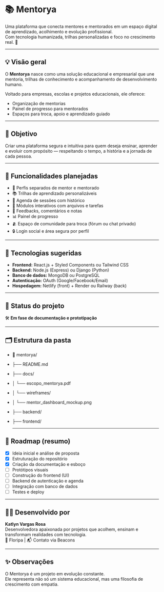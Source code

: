 # 📚 Mentorya

Uma plataforma que conecta mentores e mentorados em um espaço digital de aprendizado, acolhimento e evolução profissional.  
Com tecnologia humanizada, trilhas personalizadas e foco no crescimento real. 🌱

---

## 💡 Visão geral

O **Mentorya** nasce como uma solução educacional e empresarial que une mentoria, trilhas de conhecimento e acompanhamento de desenvolvimento humano.

Voltado para empresas, escolas e projetos educacionais, ele oferece:
- Organização de mentorias
- Painel de progresso para mentorados
- Espaços para troca, apoio e aprendizado guiado

---

## 🎯 Objetivo

Criar uma plataforma segura e intuitiva para quem deseja ensinar, aprender e evoluir com propósito — respeitando o tempo, a história e a jornada de cada pessoa.

---

## 🔧 Funcionalidades planejadas

- 👥 Perfis separados de mentor e mentorado
- 📚 Trilhas de aprendizado personalizáveis
- 📅 Agenda de sessões com histórico
- 📝 Módulos interativos com arquivos e tarefas
- 💬 Feedbacks, comentários e notas
- 📊 Painel de progresso
- 🫂 Espaço de comunidade para troca (fórum ou chat privado)
- 🔒 Login social e área segura por perfil

---

## 🧩 Tecnologias sugeridas

- **Frontend:** React.js + Styled Components ou Tailwind CSS  
- **Backend:** Node.js (Express) ou Django (Python)  
- **Banco de dados:** MongoDB ou PostgreSQL  
- **Autenticação:** OAuth (Google/Facebook/Email)  
- **Hospedagem:** Netlify (front) + Render ou Railway (back)

---

## 📎 Status do projeto

🛠 **Em fase de documentação e prototipação**

---

## 🗂 Estrutura da pasta

- 📁 mentorya/
- ├── README.md
- ├── docs/
- │ └── escopo_mentorya.pdf
- │ └── wireframes/
- │ └── mentor_dashboard_mockup.png
- ├── backend/
- ├── frontend/

  ---

## 🧭 Roadmap (resumo)

- [x] Ideia inicial e análise de proposta
- [x] Estruturação do repositório
- [x] Criação da documentação e esboço
- [ ] Protótipos visuais
- [ ] Construção do frontend (UI)
- [ ] Backend de autenticação e agenda
- [ ] Integração com banco de dados
- [ ] Testes e deploy

---

## 👩‍💻 Desenvolvido por

**Katlyn Vargas Rosa**  
Desenvolvedora apaixonada por projetos que acolhem, ensinam e transformam realidades com tecnologia.  
📍 Floripa | 📬 Contato via Beacons

---

## ✨ Observações

O Mentorya é um projeto em evolução constante.  
Ele representa não só um sistema educacional, mas uma filosofia de crescimento com empatia.  

